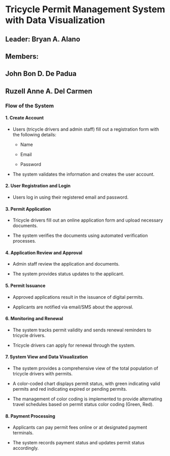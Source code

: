 # Tricycle Permit Management System with Data Visualization
## Leader: Bryan A. Alano
## Members:
## John Bon D. De Padua
## Ruzell Anne A. Del Carmen

### Flow of the System


#### 1. Create Account

   - Users (tricycle drivers and admin staff) fill out a registration form with the following details:

     - Name

     - Email

     - Password

   - The system validates the information and creates the user account.


#### 2. User Registration and Login

   - Users log in using their registered email and password.


#### 3. Permit Application

   - Tricycle drivers fill out an online application form and upload necessary documents.

   - The system verifies the documents using automated verification processes.


#### 4. Application Review and Approval

   - Admin staff review the application and documents.

   - The system provides status updates to the applicant.


#### 5. Permit Issuance

   - Approved applications result in the issuance of digital permits.

   - Applicants are notified via email/SMS about the approval.


#### 6. Monitoring and Renewal

   - The system tracks permit validity and sends renewal reminders to tricycle drivers.

   - Tricycle drivers can apply for renewal through the system.


#### 7. System View and Data Visualization

   - The system provides a comprehensive view of the total population of tricycle drivers with permits.

   - A color-coded chart displays permit status, with green indicating valid permits and red indicating expired or pending permits.

   - The management of color coding is implemented to provide alternating travel schedules based on permit status color coding (Green, Red).


#### 8. Payment Processing

   - Applicants can pay permit fees online or at designated payment terminals.

   - The system records payment status and updates permit status accordingly.
